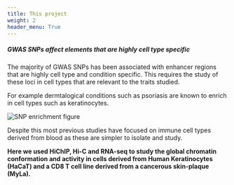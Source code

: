 ```yaml
---
title: This project
weight: 2
header_menu: True
---
```


##### GWAS SNPs affect elements that are highly cell type specific

The majority of GWAS SNPs has been associated with enhancer regions that are highly cell type and condition specific. This requires the study of these loci in cell types that are relevant to the traits studied.

For example dermtalogical conditions such as psoriasis are known to enrich in cell types such as keratinocytes.

![SNP enrichment figure](images/SNPs_enrichment.png)

Despite this most previous studies have focused on immune cell types derived from blood as these are simpler to isolate and study.

**Here we used HiChIP, Hi-C and RNA-seq to study the global chromatin conformation and activity in cells derived from Human Keratinocytes (HaCaT) and a CD8 T cell line derived from a cancerous skin-plaque (MyLa).**
 